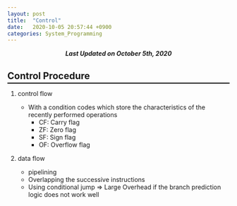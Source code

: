 ```yaml
---
layout: post
title:  "Control"
date:   2020-10-05 20:57:44 +0900
categories: System_Programming
---
```


<div style="text-align: center"><i><b>Last Updated on October 5th, 2020</b></i></div>

## Control Procedure
<hr style="height: 2px; border:none; margin-top: -1em; margin-bottom:0.5em; padding: 0; background:black">

1. control flow
    * With a condition codes which store the characteristics of the recently performed operations
        * CF: Carry flag
        * ZF: Zero flag
        * SF: Sign flag
        * OF: Overflow flag

2. data flow
    * pipelining
    * Overlapping the successive instructions
    * Using conditional jump => Large Overhead if the branch prediction logic does not work well 

